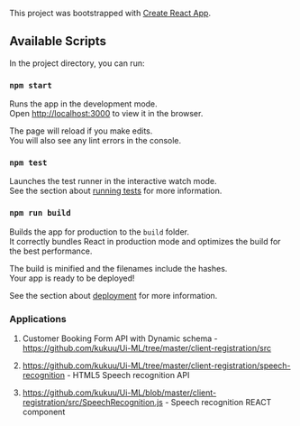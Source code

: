 This project was bootstrapped with [Create React App](https://github.com/facebook/create-react-app).

## Available Scripts

In the project directory, you can run:

### `npm start`

Runs the app in the development mode.<br>
Open [http://localhost:3000](http://localhost:3000) to view it in the browser.

The page will reload if you make edits.<br>
You will also see any lint errors in the console.

### `npm test`

Launches the test runner in the interactive watch mode.<br>
See the section about [running tests](https://facebook.github.io/create-react-app/docs/running-tests) for more information.

### `npm run build`

Builds the app for production to the `build` folder.<br>
It correctly bundles React in production mode and optimizes the build for the best performance.

The build is minified and the filenames include the hashes.<br>
Your app is ready to be deployed!

See the section about [deployment](https://facebook.github.io/create-react-app/docs/deployment) for more information.

### Applications

1. Customer Booking Form API with Dynamic schema - https://github.com/kukuu/Ui-ML/tree/master/client-registration/src 

2. https://github.com/kukuu/Ui-ML/tree/master/client-registration/speech-recognition - HTML5 Speech recognition API

3. https://github.com/kukuu/Ui-ML/blob/master/client-registration/src/SpeechRecognition.js - Speech recognition REACT component
